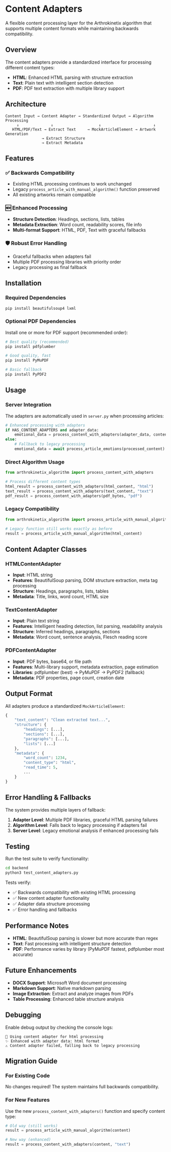 # Content Adapters

A flexible content processing layer for the Arthrokinetix algorithm that supports multiple content formats while maintaining backwards compatibility.

## Overview

The content adapters provide a standardized interface for processing different content types:
- **HTML**: Enhanced HTML parsing with structure extraction
- **Text**: Plain text with intelligent section detection  
- **PDF**: PDF text extraction with multiple library support

## Architecture

```
Content Input → Content Adapter → Standardized Output → Algorithm Processing
     ↓              ↓                    ↓                       ↓
   HTML/PDF/Text → Extract Text     → MockArticleElement → Artwork Generation
                → Extract Structure
                → Extract Metadata
```

## Features

### ✅ Backwards Compatibility
- Existing HTML processing continues to work unchanged
- Legacy `process_article_with_manual_algorithm()` function preserved
- All existing artworks remain compatible

### 🆕 Enhanced Processing
- **Structure Detection**: Headings, sections, lists, tables
- **Metadata Extraction**: Word count, readability scores, file info
- **Multi-format Support**: HTML, PDF, Text with graceful fallbacks

### 🛡️ Robust Error Handling
- Graceful fallbacks when adapters fail
- Multiple PDF processing libraries with priority order
- Legacy processing as final fallback

## Installation

### Required Dependencies
```bash
pip install beautifulsoup4 lxml
```

### Optional PDF Dependencies
Install one or more for PDF support (recommended order):

```bash
# Best quality (recommended)
pip install pdfplumber

# Good quality, fast
pip install PyMuPDF

# Basic fallback
pip install PyPDF2
```

## Usage

### Server Integration

The adapters are automatically used in `server.py` when processing articles:

```python
# Enhanced processing with adapters
if HAS_CONTENT_ADAPTERS and adapter_data:
    emotional_data = process_content_with_adapters(adapter_data, content_type)
else:
    # Fallback to legacy processing
    emotional_data = await process_article_emotions(processed_content)
```

### Direct Algorithm Usage

```python
from arthrokinetix_algorithm import process_content_with_adapters

# Process different content types
html_result = process_content_with_adapters(html_content, "html")
text_result = process_content_with_adapters(text_content, "text") 
pdf_result = process_content_with_adapters(pdf_bytes, "pdf")
```

### Legacy Compatibility

```python
from arthrokinetix_algorithm import process_article_with_manual_algorithm

# Legacy function still works exactly as before
result = process_article_with_manual_algorithm(html_content)
```

## Content Adapter Classes

### HTMLContentAdapter
- **Input**: HTML string
- **Features**: BeautifulSoup parsing, DOM structure extraction, meta tag processing
- **Structure**: Headings, paragraphs, lists, tables
- **Metadata**: Title, links, word count, HTML size

### TextContentAdapter  
- **Input**: Plain text string
- **Features**: Intelligent heading detection, list parsing, readability analysis
- **Structure**: Inferred headings, paragraphs, sections
- **Metadata**: Word count, sentence analysis, Flesch reading score

### PDFContentAdapter
- **Input**: PDF bytes, base64, or file path
- **Features**: Multi-library support, metadata extraction, page estimation
- **Libraries**: pdfplumber (best) → PyMuPDF → PyPDF2 (fallback)
- **Metadata**: PDF properties, page count, creation date

## Output Format

All adapters produce a standardized `MockArticleElement`:

```python
{
    "text_content": "Clean extracted text...",
    "structure": {
        "headings": [...],
        "sections": [...],
        "paragraphs": [...],
        "lists": [...]
    },
    "metadata": {
        "word_count": 1234,
        "content_type": "html",
        "read_time": 5,
        ...
    }
}
```

## Error Handling & Fallbacks

The system provides multiple layers of fallback:

1. **Adapter Level**: Multiple PDF libraries, graceful HTML parsing failures
2. **Algorithm Level**: Falls back to legacy processing if adapters fail
3. **Server Level**: Legacy emotional analysis if enhanced processing fails

## Testing

Run the test suite to verify functionality:

```bash
cd backend
python3 test_content_adapters.py
```

Tests verify:
- ✅ Backwards compatibility with existing HTML processing
- ✅ New content adapter functionality  
- ✅ Adapter data structure processing
- ✅ Error handling and fallbacks

## Performance Notes

- **HTML**: BeautifulSoup parsing is slower but more accurate than regex
- **Text**: Fast processing with intelligent structure detection
- **PDF**: Performance varies by library (PyMuPDF fastest, pdfplumber most accurate)

## Future Enhancements

- **DOCX Support**: Microsoft Word document processing
- **Markdown Support**: Native markdown parsing
- **Image Extraction**: Extract and analyze images from PDFs
- **Table Processing**: Enhanced table structure analysis

## Debugging

Enable debug output by checking the console logs:

```
📄 Using content adapter for html processing
✨ Enhanced with adapter data: html format
⚠️ Content adapter failed, falling back to legacy processing
```

## Migration Guide

### For Existing Code
No changes required! The system maintains full backwards compatibility.

### For New Features
Use the new `process_content_with_adapters()` function and specify content type:

```python
# Old way (still works)
result = process_article_with_manual_algorithm(content)

# New way (enhanced)
result = process_content_with_adapters(content, "text")
```